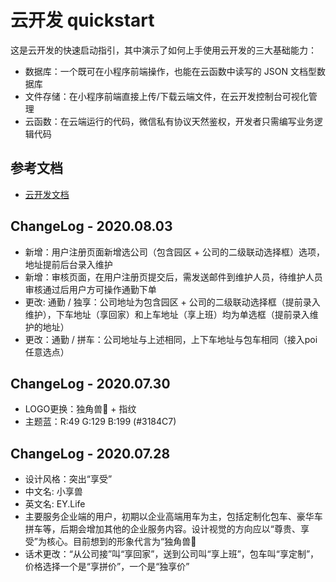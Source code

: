 # 云开发 quickstart

这是云开发的快速启动指引，其中演示了如何上手使用云开发的三大基础能力：

- 数据库：一个既可在小程序前端操作，也能在云函数中读写的 JSON 文档型数据库
- 文件存储：在小程序前端直接上传/下载云端文件，在云开发控制台可视化管理
- 云函数：在云端运行的代码，微信私有协议天然鉴权，开发者只需编写业务逻辑代码

## 参考文档

- [云开发文档](https://developers.weixin.qq.com/miniprogram/dev/wxcloud/basis/getting-started.html)

## ChangeLog - 2020.08.03
- 新增：用户注册页面新增选公司（包含园区 + 公司的二级联动选择框）选项，地址提前后台录入维护
- 新增：审核页面，在用户注册页提交后，需发送邮件到维护人员，待维护人员审核通过后用户方可操作通勤下单
- 更改: 通勤 / 独享：公司地址为包含园区 + 公司的二级联动选择框（提前录入维护），下车地址（享回家）和上车地址（享上班）均为单选框（提前录入维护的地址）
- 更改：通勤 / 拼车：公司地址与上述相同，上下车地址与包车相同（接入poi任意选点）


## ChangeLog - 2020.07.30
- LOGO更换：独角兽🦄 + 指纹
- 主题蓝：R:49 G:129 B:199 (#3184C7)

## ChangeLog - 2020.07.28
- 设计风格：突出“享受”
- 中文名: 小享兽
- 英文名: EY.Life
- 主要服务企业端的用户，初期以企业高端用车为主，包括定制化包车、豪华车拼车等，后期会增加其他的企业服务内容。设计视觉的方向应以“尊贵、享受”为核心。目前想到的形象代言为“独角兽🦄
- 话术更改：“从公司接”叫“享回家”，送到公司叫“享上班”，包车叫“享定制”，价格选择一个是“享拼价”，一个是“独享价”
